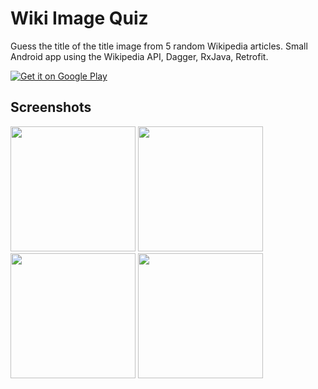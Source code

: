 # Wiki Image Quiz

Guess the title of the title image from 5 random Wikipedia articles. Small Android app using the Wikipedia API, Dagger, RxJava, Retrofit.

<a href='https://play.google.com/store/apps/details?id=at.sunilson.wiki_quiz&pcampaignid=MKT-Other-global-all-co-prtnr-py-PartBadge-Mar2515-1'><img alt='Get it on Google Play' src='https://play.google.com/intl/en_us/badges/images/generic/en_badge_web_generic.png'/></a>

## Screenshots

<img src="https://i.imgur.com/uIcfX06.jpg" width="200" />
<img src="https://i.imgur.com/BFqcooq.png" width="200" />
<img src="https://i.imgur.com/fnp3pNu.png" width="200" />
<img src="https://i.imgur.com/ahjcHay.png" width="200" />
